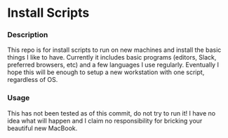 # Install Scripts

### Description
This repo is for install scripts to run on new machines and install the basic things I like to have. Currently it
includes basic programs (editors, Slack, preferred browsers, etc) and a few languages I use regularly. Eventually I hope this
will be enough to setup a new workstation with one script, regardless of OS.

### Usage
This has not been tested as of this commit, do not try to run it! I have no idea what will happen and I claim no responsibility
for bricking your beautiful new MacBook.

